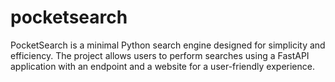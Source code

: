 # pocketsearch
PocketSearch is a minimal Python search engine designed for simplicity and efficiency. The project allows users to perform searches using a FastAPI application with an endpoint and a website for a user-friendly experience.
